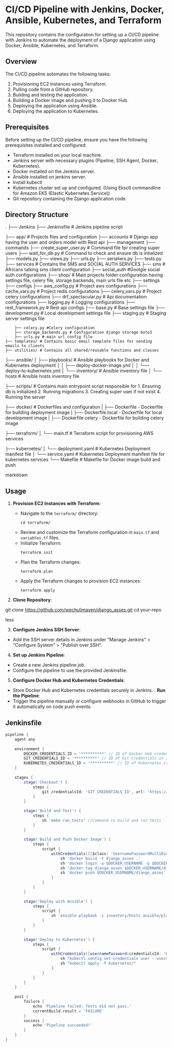 # CI/CD Pipeline with Jenkins, Docker, Ansible, Kubernetes, and Terraform

This repository contains the configuration for setting up a CI/CD pipeline with Jenkins to automate the deployment of a Django application using Docker, Ansible, Kubernetes, and Terraform.

## Overview

The CI/CD pipeline automates the following tasks:

1. Provisioning EC2 instances using Terraform.
2. Pulling code from a GitHub repository.
3. Building and testing the application.
4. Building a Docker image and pushing it to Docker Hub.
5. Deploying the application using Ansible.
6. Deploying the application to Kubernetes.

## Prerequisites

Before setting up the CI/CD pipeline, ensure you have the following prerequisites installed and configured:

- Terraform installed on your local machine.
- Jenkins server with necessary plugins (Pipeline, SSH Agent, Docker, Kubernetes).
- Docker installed on the Jenkins server.
- Ansible installed on jenkins server.
- Install kubectl
- Kubernetes cluster set up and configured. (Using Eksctl commandline for Amazon EKS (Elastic Kubernetes Service))
- Git repository containing the Django application code.


## Directory Structure

.
├── Jenkins
    ├── Jenkinsfile # Jenkins pipeline script

├── app/ # Projects files and configuration
    ├── accounts # Django app having the user and orders model with Rest api
        ├── management
            ├── commands
                ├── create_super_user.py # Command file fpr creating super users
                ├── wait_for_db.py # Command to check and ensure db is intialized
        ├── models.py
        ├── views.py
        ├── urls.py
        ├── serialiers.py
        ├── tests.py
    ├── services # Contains the SMS and SOCIAL AUTH SERVICES
        ├── sms # Africans talking sms client configuration
        ├── social_auth #Goolgle social auth configurations
    ├── shop/ # Main projects folder configuration having settings file, celery file, storage backends, main urls file etc
        ├── settings
            ├── configs
                ├── aws_config.py # Project aws configurations
                ├── cache_vars.py # Project redis configurations
                ├── celery_vars.py # Project celery configurations
                ├── drf_spectacular.py # Api documentation configurations
                ├── logging.py # Logging configurations
                ├── rest_framework.py # Rest api configs
            ├── base.py # Base settings file
            ├── development.py # Local development settings file
            ├── staging.py # Staging server settings file

        ├── celery.py #Celery configuration
        ├── storage_backends.py # Configuration django storage boto3
        ├── urls.py # main url config file
    ├── templates/ # Contains basic email template files for sending emails to clients
    ├── utilities/ # Contains all shared/reusable functions and classes

├── ansible/
│ ├── playbooks/ # Ansible playbooks for Docker and Kubernetes deployment
│ │ ├── deploy-docker-image.yml
│ │ └── deploy-to-kubernetes.yml
│ └── inventory/ # Ansible inventory file
│ └── hosts # Ansible hosts inventory file

├── scripts/ # Contains main entrypoint script responsible for 1. Ensuring db is initialized 2. Running migrations 3. Creating super user if not exist 4. Running the server

├── docker/ # Dockerfiles and configuration
|  ├── Dockerfile - Dockerfile for building deployment image
|  ├── Dockerfile.local - Dockerfile for local development image
|  ├── Dockerfile.celery - Dockerfile for building celery image

├── terraform/
│ └── main.tf # Terraform script for provisioning AWS services

├── kubernetes/
│ └── deployment.yaml # Kubernetes Deployment manifest file
│ └── service.yaml # Kubernetes Deployment manifest file for kubernetes services
└── Makefile # Makefile for Docker image build and push

markdown


## Usage

1. **Provision EC2 Instances with Terraform**:
   - Navigate to the `terraform/` directory:
     ```
     cd terraform/
     ```
   - Review and customize the Terraform configuration in `main.tf` and `variables.tf` files.
   - Initialize Terraform:
     ```
     terraform init
     ```
   - Plan the Terraform changes:
     ```
     terraform plan
     ```
   - Apply the Terraform changes to provision EC2 instances:
     ```
     terraform apply
     ```

2. **Clone Repository**:

git clone https://github.com/wechulimaven/django_asses.git
cd your-repo

less


3. **Configure Jenkins SSH Server**:
- Add the SSH server details in Jenkins under "Manage Jenkins" > "Configure System" > "Publish over SSH".

4. **Set up Jenkins Pipeline**:
- Create a new Jenkins pipeline job.
- Configure the pipeline to use the provided Jenkinsfile.

5. **Configure Docker Hub and Kubernetes Credentials**:
- Store Docker Hub and Kubernetes credentials securely in Jenkins.
. **Run the Pipeline**:
- Trigger the pipeline manually or configure webhooks in GitHub to trigger it automatically on code push events.

## Jenkinsfile

```groovy
pipeline {
    agent any
    
    environment {
        DOCKER_CREDENTIALS_ID = '**********' // ID of Docker Hub credentials in Jenkins
        GIT_CREDENTIALS_ID = '**********' // ID of Git credentials in Jenkins
        KUBERNETES_CREDENTIALS_ID = '**********' // ID of Kubernetes credentials in Jenkins
    }
    
    stages {
        stage('Checkout') {
            steps {
                git credentialsId: 'GIT_CREDENTIALS_ID', url: 'https://github.com/wechulimaven/django_asses.git'
            }
        }
        
        stage('Build and Test') {
            steps {
                sh 'make run_tests' //Command to build and run tests
            }
        }
        
        stage('Build and Push Docker Image') {
            steps {
                script {
                    withCredentials([[$class: 'UsernamePasswordMultiBinding', credentialsId: 'DOCKER_CREDENTIALS_ID', usernameVariable: 'DOCKER_USERNAME', passwordVariable: 'DOCKER_PASSWORD']]) {
                        sh 'docker build -t django_asses .'
                        sh 'docker login -u $DOCKER_USERNAME -p $DOCKER_PASSWORD'
                        sh 'docker tag django_asses $DOCKER_USERNAME/django_asses'
                        sh 'docker push $DOCKER_USERNAME/django_asses'
                    }
                }
            }
        }
        
        stage('Deploy with Ansible') {
            steps {
                script {
                    sh 'ansible-playbook -i inventory/hosts ansible/playbooks/deploy.yml'
                }
            }
        }
        
        stage('Deploy to Kubernetes') {
            steps {
                script {
                    withCredentials([usernamePassword(credentialsId: 'KUBERNETES_CREDENTIALS_ID', usernameVariable: 'KUBERNETES_USERNAME', passwordVariable: 'KUBERNETES_PASSWORD')]) {
                        sh "kubectl config set-credentials user --username=${KUBERNETES_USERNAME} --password=${KUBERNETES_PASSWORD}"
                        sh "kubectl apply -f kubernetes/"
                    }
                }
            }
        }
    }
    
    post {
        failure {
            echo 'Pipeline failed: Tests did not pass.'
            currentBuild.result = 'FAILURE'
        }
        success {
            echo 'Pipeline succeeded!'
        }
    }
}

